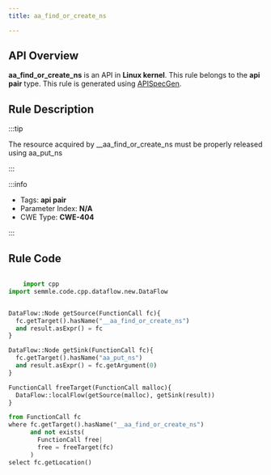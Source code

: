 ```yaml
---
title: aa_find_or_create_ns

---
```



## API Overview
**aa_find_or_create_ns** is an API in **Linux kernel**. This rule belongs to the **api pair** type. This rule is generated using [APISpecGen](../../tools/APISpecGen).
## Rule Description

:::tip

The resource acquired by __aa_find_or_create_ns must be properly released using aa_put_ns

:::

:::info

- Tags: **api pair**
- Parameter Index: **N/A**
- CWE Type: **CWE-404**

:::

## Rule Code
```python

    import cpp
import semmle.code.cpp.dataflow.new.DataFlow


DataFlow::Node getSource(FunctionCall fc){
  fc.getTarget().hasName("__aa_find_or_create_ns")
  and result.asExpr() = fc
}

DataFlow::Node getSink(FunctionCall fc){
  fc.getTarget().hasName("aa_put_ns")
  and result.asExpr() = fc.getArgument(0)
}

FunctionCall freeTarget(FunctionCall malloc){
  DataFlow::localFlow(getSource(malloc), getSink(result))
}

from FunctionCall fc
where fc.getTarget().hasName("__aa_find_or_create_ns")
      and not exists(
        FunctionCall free| 
        free = freeTarget(fc)
      )
select fc.getLocation()

    
```